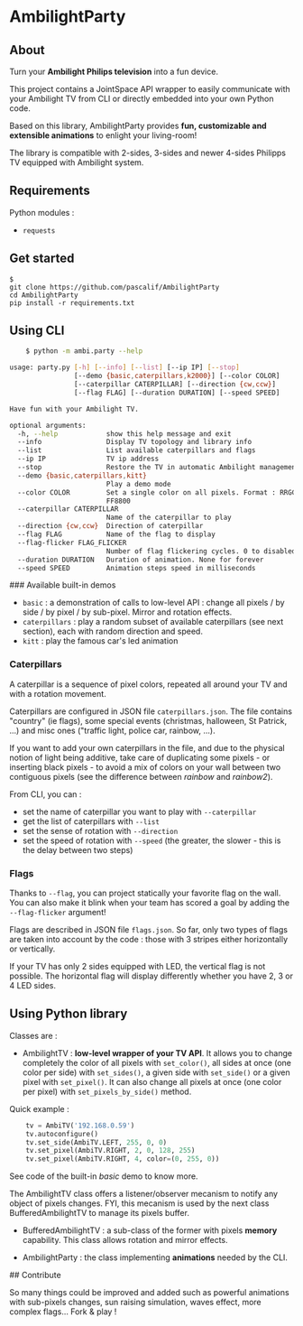 AmbilightParty
==============

## About

Turn your **Ambilight Philips television** into a fun device.

This project contains a JointSpace API wrapper to easily communicate with your Ambilight TV from CLI or directly embedded into your own Python code.

Based on this library, AmbilightParty provides **fun, customizable and extensible animations** to enlight your living-room!

The library is compatible with 2-sides, 3-sides and newer 4-sides Philipps TV equipped with Ambilight system.

## Requirements

Python modules :
* ```requests```


## Get started
    $
    git clone https://github.com/pascalif/AmbilightParty
    cd AmbilightParty
    pip install -r requirements.txt


## Using CLI

```bash
    $ python -m ambi.party --help

usage: party.py [-h] [--info] [--list] [--ip IP] [--stop]
                [--demo {basic,caterpillars,k2000}] [--color COLOR]
                [--caterpillar CATERPILLAR] [--direction {cw,ccw}]
                [--flag FLAG] [--duration DURATION] [--speed SPEED]

Have fun with your Ambilight TV.

optional arguments:
  -h, --help            show this help message and exit
  --info                Display TV topology and library info
  --list                List available caterpillars and flags
  --ip IP               TV ip address
  --stop                Restore the TV in automatic Ambilight management mode
  --demo {basic,caterpillars,kitt}
                        Play a demo mode
  --color COLOR         Set a single color on all pixels. Format : RRGGBB, eg
                        FF8800
  --caterpillar CATERPILLAR
                        Name of the caterpillar to play
  --direction {cw,ccw}  Direction of caterpillar
  --flag FLAG           Name of the flag to display
  --flag-flicker FLAG_FLICKER
                        Number of flag flickering cycles. 0 to disabled the effect.
  --duration DURATION   Duration of animation. None for forever
  --speed SPEED         Animation steps speed in milliseconds
```

### Available built-in demos
- `basic` : a demonstration of calls to low-level API : change all pixels / by side / by pixel / by sub-pixel. Mirror and rotation effects.
- `caterpillars` : play a random subset of available caterpillars (see next section), each with random direction and speed.
- `kitt` : play the famous car's led animation

### Caterpillars

A caterpillar is a sequence of pixel colors, repeated all around your TV and with a rotation movement.

Caterpillars are configured in JSON file `caterpillars.json`. The file contains "country" (ie flags), some special events (christmas, halloween, St Patrick, ...) and misc ones ("traffic light, police car, rainbow, ...).

If you want to add your own caterpillars in the file, and due to the physical notion of light being additive, take care of duplicating some pixels - or inserting black pixels - to avoid a mix of colors on your wall between two contiguous pixels (see the difference between _rainbow_ and _rainbow2_).

From CLI, you can :
- set the name of caterpillar you want to play with `--caterpillar`
- get the list of caterpillars with `--list`
- set the sense of rotation with `--direction`
- set the speed of rotation with `--speed` (the greater, the slower - this is the delay between two steps)

### Flags

Thanks to `--flag`, you can project statically your favorite flag on the wall.
You can also make it blink when your team has scored a goal by adding the `--flag-flicker` argument!

Flags are described in JSON file `flags.json`.
So far, only two types of flags are taken into account by the code : those with 3 stripes either horizontally or vertically.

If your TV has only 2 sides equipped with LED, the vertical flag is not possible.
The horizontal flag will display differently whether you have 2, 3 or 4 LED sides.


## Using Python library

Classes are :
- AmbilightTV : **low-level wrapper of your TV API**. It allows you to change completely the color of all pixels with `set_color()`,
  all sides at once (one color per side) with `set_sides()`, a given side with `set_side()` or a given pixel with `set_pixel()`.
  It can also change all pixels at once (one color per pixel) with `set_pixels_by_side()` method.

Quick example :

```python
    tv = AmbiTV('192.168.0.59')
    tv.autoconfigure()
    tv.set_side(AmbiTV.LEFT, 255, 0, 0)
    tv.set_pixel(AmbiTV.RIGHT, 2, 0, 128, 255)
    tv.set_pixel(AmbiTV.RIGHT, 4, color=(0, 255, 0))
```
See code of the built-in _basic_ demo to know more.

The AmbilightTV class offers a listener/observer mecanism to notify any object of pixels changes. FYI, this mecanism is used by the next class BufferedAmbilightTV to manage its pixels buffer.


- BufferedAmbilightTV : a sub-class of the former with pixels **memory** capability. This class allows rotation and mirror effects.



- AmbilightParty : the class implementing **animations** needed by the CLI.


## Contribute

So many things could be improved and added such as powerful animations with sub-pixels changes,
sun raising simulation, waves effect, more complex flags... Fork & play !
